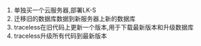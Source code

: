 1. 单独买一个云服务器,部署LK-S
2. 迁移旧的数据库数据到新服务器上新的数据库
3. traceless在旧代码上更新一个版本,用于下载最新版本和升级数据库
4. traceless升级所有代码到最新版本
